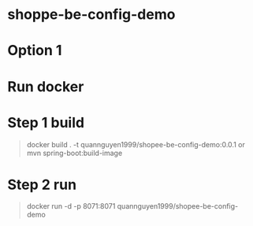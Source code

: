 # shoppe-be-config-demo

# Option 1
# Run docker
# Step 1 build
> docker build . -t quannguyen1999/shopee-be-config-demo:0.0.1
> or
> mvn spring-boot:build-image

# Step 2 run
> docker run -d -p 8071:8071 quannguyen1999/shopee-be-config-demo


